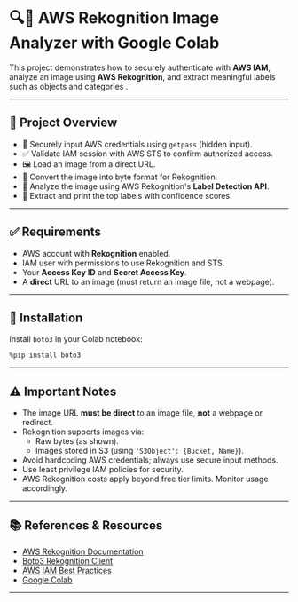 # 🔍🧠 AWS Rekognition Image Analyzer with Google Colab

This project demonstrates how to securely authenticate with **AWS IAM**, analyze an image using **AWS Rekognition**, and extract meaningful labels such as objects and categories .

---

## 📁 Project Overview

- 🔐 Securely input AWS credentials using `getpass` (hidden input).
- ✅ Validate IAM session with AWS STS to confirm authorized access.
- 🖼️ Load an image from a direct URL.
- 🔄 Convert the image into byte format for Rekognition.
- 🧠 Analyze the image using AWS Rekognition's **Label Detection API**.
- 📝 Extract and print the top labels with confidence scores.

---

## ✅ Requirements

- AWS account with **Rekognition** enabled.
- IAM user with permissions to use Rekognition and STS.
- Your **Access Key ID** and **Secret Access Key**.
- A **direct** URL to an image (must return an image file, not a webpage).

---

## 🔧 Installation

Install `boto3` in your Colab notebook:

```bash
%pip install boto3
```

---

## ⚠️ Important Notes

- The image URL **must be direct** to an image file, **not** a webpage or redirect.
- Rekognition supports images via:
  - Raw bytes (as shown).
  - Images stored in S3 (using `'S3Object': {Bucket, Name}`).
- Avoid hardcoding AWS credentials; always use secure input methods.
- Use least privilege IAM policies for security.
- AWS Rekognition costs apply beyond free tier limits. Monitor usage accordingly.

---

## 📚 References & Resources

- [AWS Rekognition Documentation](https://docs.aws.amazon.com/rekognition/latest/dg/what-is.html)
- [Boto3 Rekognition Client](https://boto3.amazonaws.com/v1/documentation/api/latest/reference/services/rekognition.html)
- [AWS IAM Best Practices](https://docs.aws.amazon.com/IAM/latest/UserGuide/best-practices.html)
- [Google Colab](https://colab.research.google.com/)

---
